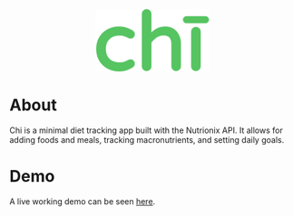 <p align="center">
  <img src="https://raw.githubusercontent.com/codytjue/chi-food-journal/2b1bf72b3bfc0891602c8b42aee096b3e7ef1868/chi%CC%84.svg" width="200px"/>
</p>


#  About

Chi is a minimal diet tracking app built with the Nutrionix API. It allows for adding foods and meals, tracking macronutrients, and setting daily goals.
 

# Demo

A live working demo can be seen [here](https://chi-food-journal.herokuapp.com/).
